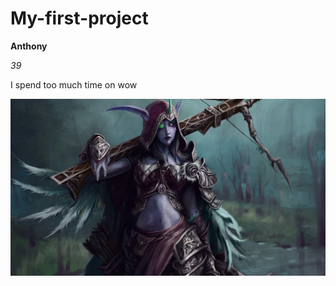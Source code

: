 # My-first-project

**Anthony**

_39_

I spend too much time on wow

![Image](images/wow.jpg "my picture")